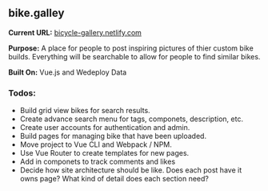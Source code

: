 ## bike.galley

**Current URL:** [bicycle-gallery.netlify.com](https://bicycle-gallery.netlify.com)

**Purpose:** A place for people to post inspiring pictures of thier custom bike builds. Everything will be searchable to allow for people to find similar bikes.

**Built On:** Vue.js and Wedeploy Data

### Todos:
- Build grid view bikes for search results.
- Create advance search menu for tags, componets, description, etc.
- Create user accounts for authentication and admin.
- Build pages for managing bike that have been uploaded.
- Move project to Vue CLI and Webpack / NPM. 
- Use Vue Router to create templates for new pages.
- Add in componets to track comments and likes
- Decide how site architecture should be like. Does each post have it owns page? What kind of detail does each section need?




